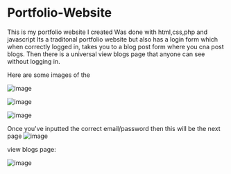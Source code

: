 # Portfolio-Website

This is my portfolio website I created
Was done with html,css,php and javascript
Its a traditonal portfolio website but also has a login form which when correctly logged in, takes you to a blog post form where you cna post blogs. Then there is a universal view blogs page that anyone can see without logging in. 

Here are some images of the 

![image](https://github.com/Abdullahj07/Portfolio-Website/assets/120344531/c5d2ea1e-7c9c-4ea3-b121-3271b732f078)



![image](https://github.com/Abdullahj07/Portfolio-Website/assets/120344531/e4ae13f7-cda1-4c49-b124-c75dfd5c47e6)



![image](https://github.com/Abdullahj07/Portfolio-Website/assets/120344531/d3554cb9-ede3-471b-9568-5dd3f11cc7c7)




Once you've inputted the correct email/password then this will be the next page
![image](https://github.com/Abdullahj07/Portfolio-Website/assets/120344531/8d04bdc7-f2c1-4ad9-a6b6-016b9fd2e29b)


view blogs page:

![image](https://github.com/Abdullahj07/Portfolio-Website/assets/120344531/5586555f-dcf2-4ef3-8fae-8f0d7e932653)
